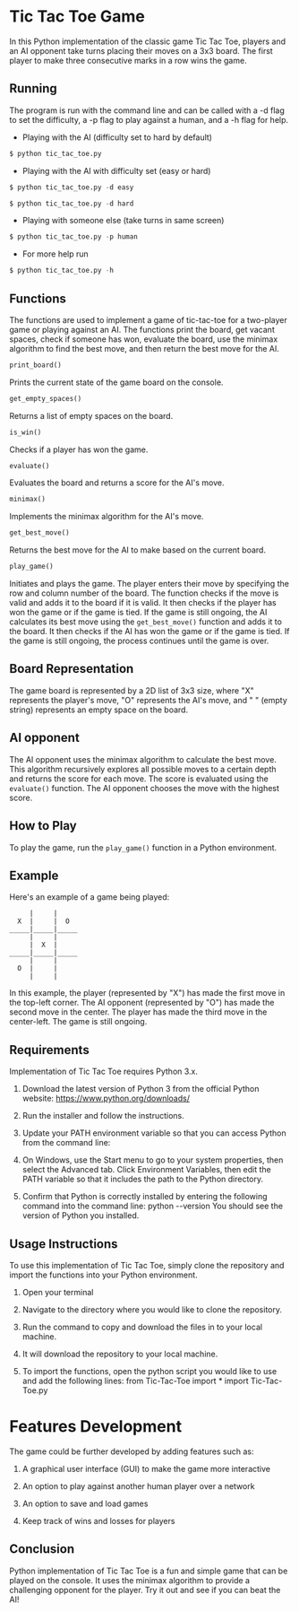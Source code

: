 # Tic Tac Toe Game

In this Python implementation of the classic game Tic Tac Toe, players and an AI opponent take turns placing their moves on a 3x3 board. The first player to make three consecutive marks in a row wins the game.


## Running


The program is run with the command line and can be called with a -d flag to set the difficulty, a -p flag to play against a human, and a -h flag for help.

* Playing with the AI (difficulty set to hard by default)

```python
$ python tic_tac_toe.py
```

* Playing with the AI with difficulty set (easy or hard)

```python
$ python tic_tac_toe.py -d easy
```

```python
$ python tic_tac_toe.py -d hard
```

* Playing with someone else (take turns in same screen)
```python
$ python tic_tac_toe.py -p human
```

* For more help run
```python
$ python tic_tac_toe.py -h
```

## Functions

The functions are used to implement a game of tic-tac-toe for a two-player game or playing against an AI. The functions print the board, get vacant spaces, check if someone has won, evaluate the board, use the minimax algorithm to find the best move, and then return the best move for the AI.

```Python
print_board()
```

Prints the current state of the game board on the console.

```Python
get_empty_spaces()
```

Returns a list of empty spaces on the board.

```Python
is_win()
```

Checks if a player has won the game.

```Python
evaluate()
```

Evaluates the board and returns a score for the AI's move.

```Python
minimax()
```

Implements the minimax algorithm for the AI's move.

```Python
get_best_move()
```
Returns the best move for the AI to make based on the current board.

```Python
play_game()
```

Initiates and plays the game. The player enters their move by specifying the row and column number of the board. The function checks if the move is valid and adds it to the board if it is valid. It then checks if the player has won the game or if the game is tied. If the game is still ongoing, the AI calculates its best move using the `get_best_move()` function and adds it to the board. It then checks if the AI has won the game or if the game is tied. If the game is still ongoing, the process continues until the game is over.

## Board Representation

The game board is represented by a 2D list of 3x3 size, where "X" represents the player's move, "O" represents the AI's move, and " " (empty string) represents an empty space on the board.

## AI opponent

The AI opponent uses the minimax algorithm to calculate the best move. This algorithm recursively explores all possible moves to a certain depth and returns the score for each move. The score is evaluated using the `evaluate()` function. The AI opponent chooses the move with the highest score.

## How to Play

To play the game, run the `play_game()` function in a Python environment.

## Example

Here's an example of a game being played:

```
     |     |
  X  |     |  O
_____|_____|_____
     |     |
     |  X  |
_____|_____|_____
     |     |
  O  |     |
     |     |
```

In this example, the player (represented by "X") has made the first move in the top-left corner. The AI opponent (represented by "O") has made the second move in the center. The player has made the third move in the center-left. The game is still ongoing.

## Requirements

Implementation of Tic Tac Toe requires Python 3.x.

 1. Download the latest version of Python 3 from the official Python website: https://www.python.org/downloads/

 2. Run the installer and follow the instructions.

 3. Update your PATH environment variable so that you can access Python from the command line:

 4. On Windows, use the Start menu to go to your system properties, then select the Advanced tab. Click Environment Variables, then edit the PATH variable so that it includes the path to the Python directory.

 5. Confirm that Python is correctly installed by entering the following command into the command line:
python --version
You should see the version of Python you installed.

## Usage Instructions

To use this implementation of Tic Tac Toe, simply clone the repository and import the functions into your Python environment.

 1. Open your terminal
 
 2. Navigate to the directory where you would like to clone the repository.

 3. Run the command to copy and download the files in to your local machine.

 4. It will download the repository to your local machine.

 5. To import the functions, open the python script you would like to use and add the following lines:
from Tic-Tac-Toe import *
import Tic-Tac-Toe.py


# Features Development

The game could be further developed by adding features such as:

1. A graphical user interface (GUI) to make the game more interactive

2. An option to play against another human player over a network

3. An option to save and load games

4. Keep track of wins and losses for players


## Conclusion

Python implementation of Tic Tac Toe is a fun and simple game that can be played on the console. It uses the minimax algorithm to provide a challenging opponent for the player. Try it out and see if you can beat the AI!

